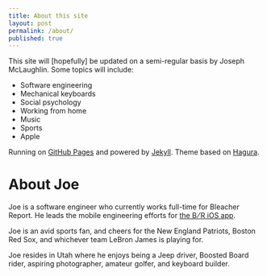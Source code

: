 ```yaml
---
title: About this site
layout: post
permalink: /about/
published: true
---
```


This site will [hopefully] be updated on a semi-regular basis by Joseph McLaughlin. Some topics will include:

- Software engineering
- Mechanical keyboards
- Social psychology
- Working from home
- Music
- Sports
- Apple

Running on [GitHub Pages](https://pages.github.com) and powered by [Jekyll](https://jekyllrb.com). Theme based on [Hagura](https://github.com/sharu725/hagura).

<h1 class="post-headline">About Joe</h1>

Joe is a software engineer who currently works full-time for Bleacher Report. He leads the mobile engineering efforts for [the B&#8201;⁄&#8201;R iOS app](https://itunes.apple.com/us/app/bleacher-report-sports-news/id418075935?mt=8).

Joe is an avid sports fan, and cheers for the New England Patriots, Boston Red Sox, and whichever team LeBron James is playing for.

Joe resides in Utah where he enjoys being a Jeep driver, Boosted Board rider, aspiring photographer, amateur golfer, and keyboard builder.
